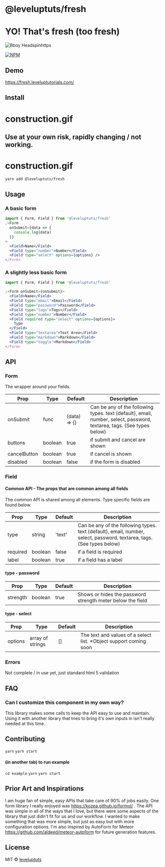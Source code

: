 # @leveluptuts/fresh

# YO! That's fresh (too fresh)

![Bboy Headspinhttps](https://media.giphy.com/media/mKMGLhoD8L4yc/giphy.gif)

[![NPM](https://img.shields.io/npm/v/@leveluptuts/fresh?color=82d8d8&logoColor=524763&style=for-the-badge)](https://www.npmjs.com/package/@leveluptuts/fresh)

## Demo

https://fresh.leveluptutorials.com/

## Install

# construction.gif

## Use at your own risk, rapidly changing / not working.

# construction.gif

```bash
yarn add @leveluptuts/fresh
```

## Usage

### A basic form

```jsx
import { Form, Field } from '@leveluptuts/fresh'
;<Form
  onSubmit={data => {
    console.log(data)
  }}
>
  <Field>Name</Field>
  <Field type="number">Number</Field>
  <Field type="select" options={options} />
</Form>
```

### A slightly less basic form

```jsx
import { Form, Field } from '@leveluptuts/fresh'

;<Form onSubmit={onSubmit}>
  <Field>Name</Field>
  <Field type="email">Email</Field>
  <Field type="password">Password</Field>
  <Field type="tags">Tags</Field>
  <Field type="number">Number</Field>
  <Field required type="select" options={options}>
    Type
  </Field>
  <Field type="textarea">Text Area</Field>
  <Field type="markdown">Markdown</Field>
  <Field type="toggle">Markdown</Field>
</Form>
```

## API

### Form

The wrapper around your fields.

| Prop         | Type    | Default      | Description                                                                                                           |
| ------------ | ------- | ------------ | --------------------------------------------------------------------------------------------------------------------- |
| onSubmit     | func    | (data) => {} | Can be any of the following types. text (default), email, number, select, password, textarea, tags. (See types below) |  |
| buttons      | boolean | true         | if submit and cancel are shown                                                                                        |
| cancelButton | boolean | true         | if cancel is shown                                                                                                    |
| disabled     | boolean | false        | if the form is disabled                                                                                               |

### Field

#### Common API - The props that are common among all fields

The common API is shared among all <Field /> elements. Type specific fields are found below.

| Prop     | Type    | Default | Description                                                                                                           |
| -------- | ------- | ------- | --------------------------------------------------------------------------------------------------------------------- |
| type     | string  | 'text'  | Can be any of the following types. text (default), email, number, select, password, textarea, tags. (See types below) |
| required | boolean | false   | if a field is required                                                                                                |
| label    | boolean | true    | if a field has a label                                                                                                |

#### type - password

| Prop     | Type    | Default | Description                                                |
| -------- | ------- | ------- | ---------------------------------------------------------- |
| strength | boolean | true    | Shows or hides the password strength meter below the field |

#### type - select

| Prop    | Type             | Default | Description                                                        |
| ------- | ---------------- | ------- | ------------------------------------------------------------------ |
| options | array of strings | []      | The text and values of a select list. \*Object support coming soon |

### Errors

Not complete / in use yet, just standard html 5 validation

## FAQ

### Can I customize this component in my own way?

This library makes some calls to keep the API easy to use and maintain. Using it with another library that tries to bring it's own inputs in isn't really needed at this time.

## Contributing

`yarn`
`yarn start`

#### (in another tab) to run example

`cd example`
`yarn`
`yarn start`

## Prior Art and Inspirations

I am huge fan of simple, easy APIs that take care of 90% of jobs easily.
One form library I really enjoyed was https://kozea.github.io/formol/ .
The API was simple in all of the ways that I love, but there were some aspects of the library that just didn't fit for us and our workflow.
I wanted to make something that was more simple, but just as easy but with more configuration options.
I'm also inspired by AutoForm for Meteor https://github.com/aldeed/meteor-autoform for future generation features.

## License

MIT © [leveluptuts](https://github.com/leveluptuts)

